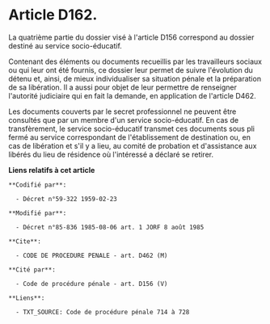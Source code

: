 # Article D162.

La quatrième partie du dossier visé à l'article D156 correspond au dossier destiné au service socio-éducatif.

Contenant des éléments ou documents recueillis par les travailleurs sociaux ou qui leur ont été fournis, ce dossier leur
permet de suivre l'évolution du détenu et, ainsi, de mieux individualiser sa situation pénale et la préparation de sa
libération. Il a aussi pour objet de leur permettre de renseigner l'autorité judiciaire qui en fait la demande, en
application de l'article D462.

Les documents couverts par le secret professionnel ne peuvent être consultés que par un membre d'un service socio-éducatif.
En cas de transfèrement, le service socio-éducatif transmet ces documents sous pli fermé au service correspondant de
l'établissement de destination ou, en cas de libération et s'il y a lieu, au comité de probation et d'assistance aux libérés
du lieu de résidence où l'intéressé a déclaré se retirer.

**Liens relatifs à cet article**

	**Codifié par**:

	  - Décret n°59-322 1959-02-23

	**Modifié par**:

	  - Décret n°85-836 1985-08-06 art. 1 JORF 8 août 1985

	**Cite**:

	  - CODE DE PROCEDURE PENALE - art. D462 (M)

	**Cité par**:

	  - Code de procédure pénale - art. D156 (V)

	**Liens**:

	  - TXT_SOURCE: Code de procédure pénale 714 à 728
